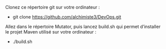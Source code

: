 Clonez ce répertoire git sur votre ordinateur :
   * git clone https://github.com/alchimiste3/DevOps.git
   
Allez dans le répertoire Mutator, puis lancez build.sh qui permet d’installer le projet Maven utilisé sur votre ordinateur :
   * ./build.sh
